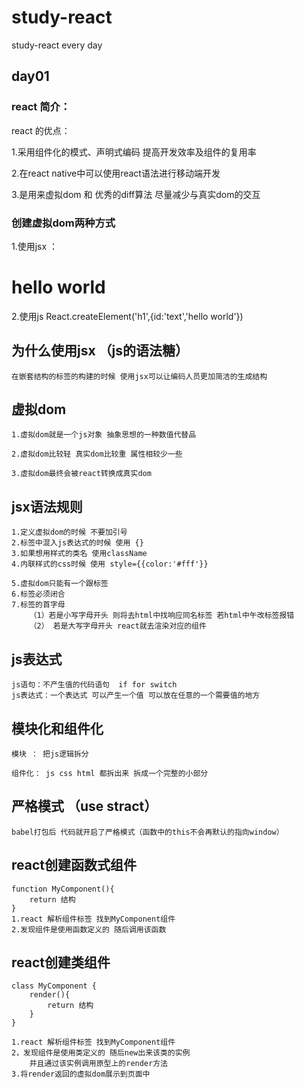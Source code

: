 # study-react
study-react every day


## day01 

### react 简介：
react 的优点：

1.采用组件化的模式、声明式编码 提高开发效率及组件的复用率

2.在react native中可以使用react语法进行移动端开发

3.是用来虚拟dom 和 优秀的diff算法 尽量减少与真实dom的交互

### 创建虚拟dom两种方式

1.使用jsx ：
    <h1> hello world</h1>

2.使用js
    React.createElement('h1',{id:'text','hello world'})

## 为什么使用jsx （js的语法糖）

    在嵌套结构的标签的构建的时候 使用jsx可以让编码人员更加简洁的生成结构

## 虚拟dom
    1.虚拟dom就是一个js对象 抽象思想的一种数值代替品

    2.虚拟dom比较轻 真实dom比较重 属性相较少一些

    3.虚拟dom最终会被react转换成真实dom

## jsx语法规则
    1.定义虚拟dom的时候 不要加引号
    2.标签中混入js表达式的时候 使用 {} 
    3.如果想用样式的类名 使用className 
    4.内联样式的css时候 使用 style={{color:'#fff'}}

    5.虚拟dom只能有一个跟标签
    6.标签必须闭合
    7.标签的首字母
        （1）若是小写字母开头 则将去html中找响应同名标签 若html中午改标签报错
        （2） 若是大写字母开头 react就去渲染对应的组件 

## js表达式

    js语句：不产生值的代码语句  if for switch 
    js表达式：一个表达式 可以产生一个值 可以放在任意的一个需要值的地方


## 模块化和组件化

    模块 ： 把js逻辑拆分

    组件化： js css html 都拆出来 拆成一个完整的小部分

## 严格模式 （use stract）
 
    babel打包后 代码就开启了严格模式（函数中的this不会再默认的指向window）

## react创建函数式组件  

    function MyComponent(){
        return 结构
    }
    1.react 解析组件标签 找到MyComponent组件
    2.发现组件是使用函数定义的 随后调用该函数

## react创建类组件
    class MyComponent {
        render(){
            return 结构
        }
    }

    1.react 解析组件标签 找到MyComponent组件
    2，发现组件是使用类定义的 随后new出来该类的实例 
        并且通过该实例调用原型上的render方法
    3.将render返回的虚拟dom展示到页面中
    